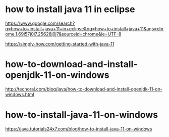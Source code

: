 # how to install java 11 in eclipse

https://www.google.com/search?q=how+to+install+java+11+in+eclipse&oq=how+to+install+java+11&aqs=chrome.1.69i57j0l7.25628j0j7&sourceid=chrome&ie=UTF-8

https://simply-how.com/getting-started-with-java-11

# how-to-download-and-install-openjdk-11-on-windows

http://techoral.com/blog/java/how-to-download-and-install-openjdk-11-on-windows.html

# how-to-install-java-11-on-windows

https://java.tutorials24x7.com/blog/how-to-install-java-11-on-windows
